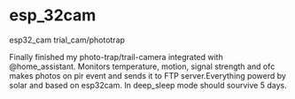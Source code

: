 # esp_32cam
esp32_cam trial_cam/phototrap

Finally finished my photo-trap/trail-camera integrated with 
@home_assistant. Monitors temperature, motion, signal strength and ofc makes photos on pir event and sends it to FTP server.Everything powerd by solar and based on esp32cam. In deep_sleep mode should sourvive  5 days.
